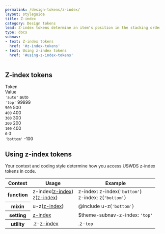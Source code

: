 ```yaml
---
permalink: /design-tokens/z-index/
layout: styleguide
title: Z-index
category: Design tokens
lead: Z-index tokens determine an item's position in the stacking order.
type: docs
subnav:
- text: Z-index tokens
  href: '#z-index-tokens'
- text: Using z-index tokens
  href: '#using-z-index-tokens'
---
```


## Z-index tokens
<div class="position-relative z-0">
  <div class="bg-white radius-md border padding-x-1 tablet:padding-x-2 padding-top-1 padding-bottom-2 font-mono-3 position-relative z-bottom">
    <div class="grid-row grid-gap flex-align-center margin-bottom-2 padding-bottom-1 border-bottom-2px text-bold">
      <div class="grid-col-fill text-700 font-lang-1">Token</div>
      <div class="grid-col-auto text-700 font-lang-1">Value</div>
    </div>
    <section class="position-relative">
      <div class="bg-white border border-ink radius-lg padding-2  minh-10 margin-left-0 display-flex flex-justify flex-align-start z-auto">
        <code class="">'auto'</code>
        <span class="utility-value">auto</span>
      </div>
      <div class="bg-white border border-ink radius-lg padding-2 padding-top-5 minh-10 margin-left-0 display-flex flex-justify flex-align-start margin-top-neg-3 z-top position-relative z-index-3">
        <code class="">'top'</code>
        <span class="utility-value">99999</span>
      </div>
      <div class="bg-gray-1 border border-ink radius-lg padding-2 padding-top-5 minh-10 margin-left-0 display-flex flex-justify flex-align-start margin-top-neg-3 z-500 position-relative z-index-3">
        <code class="">500</code>
        <span class="utility-value">500</span>
      </div>
      <div class="bg-gray-10 border border-ink radius-lg padding-2 padding-top-5 minh-10 margin-left-0 display-flex flex-justify flex-align-start margin-top-neg-3 z-400 position-relative z-index-3">
        <code class="">400</code>
        <span class="utility-value">400</span>
      </div>
      <div class="bg-gray-30 border border-ink radius-lg padding-2 padding-top-5 minh-10 margin-left-0 display-flex flex-justify flex-align-start margin-top-neg-3 z-300 position-relative z-index-3">
        <code class="bg-white">300</code>
        <span class="utility-value">300</span>
      </div>
      <div class="bg-gray-50 border border-ink radius-lg padding-2 padding-top-5 minh-10 margin-left-0 display-flex flex-justify flex-align-start margin-top-neg-3 z-200 position-relative z-index-3">
        <code class="bg-white">200</code>
        <span class="utility-value">200</span>
      </div>
      <div class="bg-gray-70 border border-ink radius-lg padding-2 padding-top-5 minh-10 margin-left-0 display-flex flex-justify flex-align-start margin-top-neg-3 z-100 position-relative z-index-3">
        <code class="bg-white">100</code>
        <span class="utility-value">400</span>
      </div>
      <div class="bg-gray-90 border border-ink radius-lg padding-2 padding-top-5 minh-10 margin-left-0 display-flex flex-justify flex-align-start margin-top-neg-3 z-0 position-relative z-index-3">
        <code class="bg-white">0</code>
        <span class="utility-value">0</span>
      </div>
      <div class="bg-black border border-ink radius-lg padding-2 padding-top-5 minh-10 margin-left-0 display-flex flex-justify flex-align-start margin-top-neg-3 z-bottom position-relative z-index-3">
        <code class="bg-white">'bottom'</code>
        <span class="utility-value">-100</span>
      </div>
    </section>
  </div>
</div>

## Using z-index tokens
Your context and coding style determine how you access USWDS z-index tokens in code.

<div class="site-table-wrapper">
  <table class="usa-table--borderless site-table-responsive">
    <thead>
      <tr>
        <th scope="col">Context</th>
        <th scope="col">Usage</th>
        <th scope="col">Example</th>
      </tr>
    </thead>
    <tbody class="font-mono-2xs">
      <tr>
        <th scope="row" data-title="Context">
          <span class="font-lang-3">function</span>
        </th>
        <td data-title="Description">
          <span>
            z-index(<a href="{{ site.baseurl }}/design-tokens/z-index/" class="token">z-index</a>)<br/>
            z(<a href="{{ site.baseurl }}/design-tokens/z-index/" class="token">z-index</a>)
          </span>
        </td>
        <td data-title="Example">
          <span>
            z-index: z-index(<code>'bottom'</code>)<br/>
            z-index: z(<code>'bottom'</code>)
          </span>
        </td>
      </tr>
      <tr>
        <th scope="row" data-title="Context">
          <span class="font-lang-3">
            mixin
          </span>
        </th>
        <td data-title="Description">
          <span>
            u-z(<a href="{{ site.baseurl }}/design-tokens/z-index/" class="token">z-index</a>)
          </span>
        </td>
        <td data-title="Example">
          <span>
            @include u-z(<code>'bottom'</code>)<br/>
          </span>
        </td>
      </tr>
      <tr>
        <th scope="row" data-title="Context">
          <span class="font-lang-3">setting</span>
        </th>
        <td data-title="Description">
          <span>
            <a href="{{ site.baseurl }}/design-tokens/z-index/" class="token">z-index</a>
          </span>
        </td>
        <td data-title="Example">
          <span>
            $theme-subnav-z-index: <code>'top'</code>
          </span>
        </td>
      </tr>
      <tr>
        <th scope="row" data-title="Context">
          <span class="font-lang-3">
            utility
          </span>
        </th>
        <td data-title="Description">
          <span>
            .z-<a href="{{ site.baseurl }}/design-tokens/z-index/" class="token">z-index</a>
          </span>
        </td>
        <td data-title="Example">
          <span>
            .z-<code>top</code>
          </span>
        </td>
      </tr>
    </tbody>
  </table>
</div>
